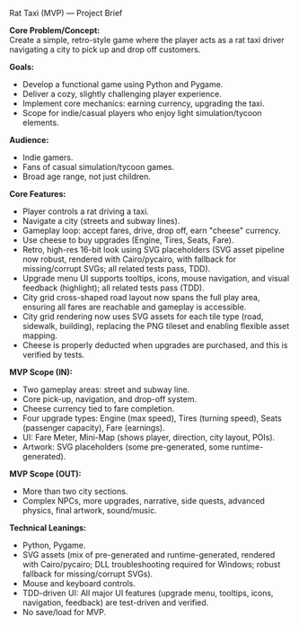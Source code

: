 Rat Taxi (MVP) — Project Brief

**Core Problem/Concept:**  
Create a simple, retro-style game where the player acts as a rat taxi driver navigating a city to pick up and drop off customers.

**Goals:**  
- Develop a functional game using Python and Pygame.
- Deliver a cozy, slightly challenging player experience.
- Implement core mechanics: earning currency, upgrading the taxi.
- Scope for indie/casual players who enjoy light simulation/tycoon elements.

**Audience:**  
- Indie gamers.
- Fans of casual simulation/tycoon games.
- Broad age range, not just children.

**Core Features:**  
- Player controls a rat driving a taxi.
- Navigate a city (streets and subway lines).
- Gameplay loop: accept fares, drive, drop off, earn "cheese" currency.
- Use cheese to buy upgrades (Engine, Tires, Seats, Fare).
- Retro, high-res 16-bit look using SVG placeholders (SVG asset pipeline now robust, rendered with Cairo/pycairo, with fallback for missing/corrupt SVGs; all related tests pass, TDD).
- Upgrade menu UI supports tooltips, icons, mouse navigation, and visual feedback (highlight); all related tests pass (TDD).
- City grid cross-shaped road layout now spans the full play area, ensuring all fares are reachable and gameplay is accessible.
- City grid rendering now uses SVG assets for each tile type (road, sidewalk, building), replacing the PNG tileset and enabling flexible asset mapping.
- Cheese is properly deducted when upgrades are purchased, and this is verified by tests.

**MVP Scope (IN):**  
- Two gameplay areas: street and subway line.
- Core pick-up, navigation, and drop-off system.
- Cheese currency tied to fare completion.
- Four upgrade types: Engine (max speed), Tires (turning speed), Seats (passenger capacity), Fare (earnings).
- UI: Fare Meter, Mini-Map (shows player, direction, city layout, POIs).
- Artwork: SVG placeholders (some pre-generated, some runtime-generated).

**MVP Scope (OUT):**  
- More than two city sections.
- Complex NPCs, more upgrades, narrative, side quests, advanced physics, final artwork, sound/music.

**Technical Leanings:**  
- Python, Pygame.
- SVG assets (mix of pre-generated and runtime-generated, rendered with Cairo/pycairo; DLL troubleshooting required for Windows; robust fallback for missing/corrupt SVGs).
- Mouse and keyboard controls.
- TDD-driven UI: All major UI features (upgrade menu, tooltips, icons, navigation, feedback) are test-driven and verified.
- No save/load for MVP. 
